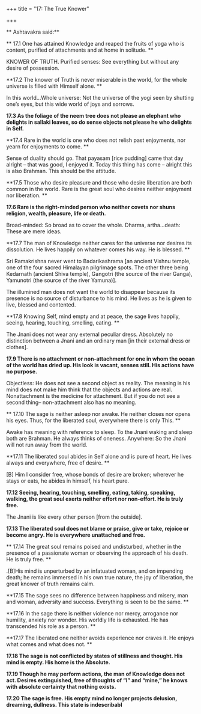 +++
title = "17: The True Knower"

+++

** Ashtavakra said:**

** 17.1 One has attained  Knowledge and reaped the fruits of  yoga who is content, purified of attachments and at home in solitude. **

KNOWER OF TRUTH. Purified senses: See everything but without any desire of possession.

**17.2 The knower of Truth is  never miserable in the world, for the whole universe is filled with  Himself  alone. **

In this world…Whole universe: Not the universe of the yogi seen by shutting one’s eyes, but this wide world of joys and sorrows.

**17.3 As the  foliage  of the neem tree does  not please an elephant who delights in sallaki leaves, so do sense objects not please he who delights in Self.**

**17.4 Rare in the world is one who does not   relish past enjoyments, nor yearn for enjoyments to come. **

Sense of duality should go.  That payasam [rice pudding] came that day alright – that was good, I enjoyed it.  Today this thing has come – alright this is also Brahman.  This should be the attitude.

**17.5 Those who desire pleasure and those who desire liberation are both common in the world. Rare  is  the  great  soul  who desires neither enjoyment nor liberation. **

**17.6 Rare is the right-minded person who neither covets nor shuns religion, wealth, pleasure, life or death.**

Broad-minded:  So broad as to cover the whole.   Dharma, artha...death: These are mere ideas.

**17.7 The man of  Knowledge neither cares for the universe nor desires its dissolution. He lives happily on whatever comes his way. He is blessed. **

Sri Ramakrishna never went to Badarikashrama [an ancient Vishnu temple, one of the four sacred Himalayan pilgrimage spots. The other three being Kedarnath (ancient Shiva temple), Gangotri (the source of the river Ganga), Yamunotri (the source of the river Yamuna)].

The illumined man does not want the world to disappear because its presence is no source of disturbance to his mind.  He lives as he is given to live, blessed and contented.

**17.8 Knowing Self, mind empty and at peace, the  sage lives happily, seeing, hearing, touching, smelling, eating. **

The Jnani does not wear any external peculiar dress.  Absolutely no distinction between a Jnani and an ordinary man [in their external dress or clothes].

**17.9 There is no attachment or non-attachment for one in whom the ocean of the world  has dried up. His look is vacant, senses still. His actions have  no purpose.**

Objectless: He does not see a second object as reality.  The meaning is his mind does not make him think that the objects and actions are real.   Nonattachment is the medicine for attachment.  But if you do not see a second thing– non-attachment also has no meaning.

** 17.10 The  sage is neither asleep  nor awake. He neither closes nor opens his eyes. Thus, for the liberated soul, everywhere there is only This. **

Awake has meaning with reference to sleep.  To the Jnani waking and sleep both are Brahman.  He always thinks of oneness. Anywhere: So the Jnani will not run away from the world.

**17.11 The liberated soul abides in Self alone and is pure of heart. He lives always and everywhere, free of desire. **

[B] Him I consider free, whose bonds of desire are broken; wherever he stays or eats, he abides in himself, his heart pure.

**17.12 Seeing, hearing, touching, smelling, eating, taking, speaking, walking, the great  soul exerts neither  effort  nor non-effort. He is truly free.**

The Jnani is like every other person [from the outside].

**17.13 The liberated soul does not blame or praise, give or take, rejoice or become angry. He is everywhere unattached and free.**

** 17.14 The great  soul remains poised  and  undisturbed, whether in the presence of a passionate woman or observing the approach  of his death. He is truly free. **

.[B]His mind is unperturbed by an infatuated woman, and on impending death; he remains immersed in his own true nature, the joy of liberation, the great knower of truth remains calm.

**17.15 The sage sees no difference between happiness and misery, man and woman, adversity and success. Everything is seen to be the same. **

**17.16 In the sage there is neither violence nor mercy, arrogance  nor humility, anxiety  nor wonder. His  worldly  life  is  exhausted. He has transcended his role as a person. **

**17.17 The liberated one neither avoids experience nor craves it. He enjoys what comes and what does not.    **

**17.18 The sage is not conflicted by states of stillness and thought. His mind is empty. His home is the Absolute.**

**17.19 Though he may perform actions, the man of Knowledge does not act. Desires extinguished, free of thoughts of “I” and “mine,” he knows with absolute certainty that nothing exists.**

**17.20 The sage is free. His  empty mind no longer projects delusion, dreaming, dullness. This state is indescribabl**

